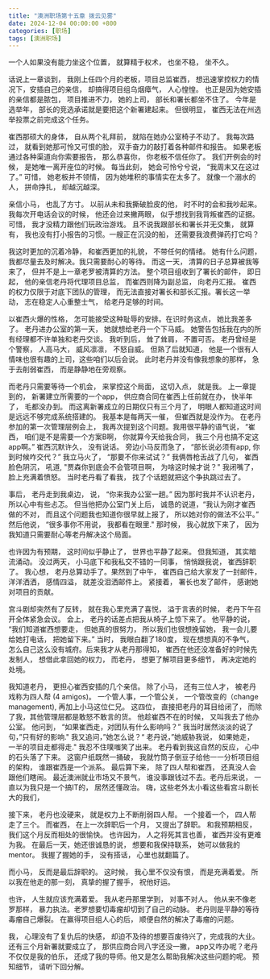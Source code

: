 ```yaml
---
title: "澳洲职场第十五章 拨云见雾"
date: 2024-12-04 00:00:00 +800
categories: [职场]
tags: [澳洲职场]
---
```


一个人如果没有能力坐这个位置， 就算精于权术， 也坐不稳， 坐不久。

话说上一章谈到， 我刚上任四个月的老板，项目总监崔西， 想迅速掌控权力的情况下，安插自己的亲信， 却搞得项目组乌烟瘴气， 人心惶惶。 也正是因为她安插的亲信都是脓包， 项目推进不力， 她的上司， 部长和署长都坐不住了。 今年是选举年， 部长的竞选承诺就是要把这个新署建起来。 但很明显， 崔西无法在州选举投票之前完成这个任务。

崔西那硕大的身体， 自从两个礼拜前， 就陷在她办公室椅子不动了。 我每次路过， 就看到她那可怜又可恨的脸， 双手奋力的敲打着各种邮件和报告。 如果老板通过各种渠道向你索要报告， 那么恭喜你， 你老板不信任你了。 我们开例会的时候， 是她唯一离开座位的时候。 每当此刻， 她会可怜兮兮说， “我周末又在这过了。” 可惜， 她老板并不领情， 因为她堆积的事情实在太多了。 就像一个溺水的人， 拼命挣扎， 却越沉越深。

亲信小马， 也乱了方寸。 以前从未和我撕破脸皮的他， 时不时的会和我吵起来。 我每次开电话会议的时候， 他还会过来撇两眼， 似乎想找到我背叛崔西的证据。 可惜， 我才没精力跟他们玩政治游戏。 且不说我跟部长和署长并无交集， 就算有， 我也没有打小报告的习惯。一艘正在沉没的船， 还需要我浪费弹药打它吗？

我这时更加的沉着冷静， 和崔西更加的礼貌， 不带任何的情绪。 她有什么问题， 我都尽量去及时解决。我只需要耐心的等待。 而这一天， 清算的日子总算被我等来了， 但并不是上一章老罗被清算的方法。 整个项目组收到了署长的邮件， 即日起， 他的亲信老丹将代理项目总监， 而崔西则降为副总监， 向老丹汇报。 崔西的权力仅限于对底下团队的管理， 而无法直接对署长和部长汇报。署长这一举动， 志在稳定人心重整士气， 给老丹足够的时间。

以崔西火爆的性格， 怎可能接受这种耻辱的安排。在识时务这点， 她比我差多了。 老丹进办公室的第一天， 她就想给老丹一个下马威。 她警告包括我在内的所有经理都不许单独和老丹交谈。 我听到后， 耸了耸肩， 不置可否。 老丹曾经是个警察， 人高马大， 威风凛凛， 不怒自威。 但熟了后就知道， 他是一个很有人情味也很有趣的上司，这些咱们以后会说。 此时老丹并没有像我想象的那样， 急于去削弱崔西， 而是静静地在旁观察。

而老丹只需要等待一个机会， 来掌控这个局面， 这切入点， 就是我。 上一章提到的， 新署建立所需要的一个app， 供应商合同在崔西上任前就在办， 快半年了， 毛都没办到。 而这离新署成立的日期仅只有三个月了， 明眼人都知道这时间是远远不够完成系统搭建的。 我基本是每两天一催， 但崔西就是没作为。 在老丹参加的第一次管理层例会上， 我再次提到这个问题。我用很平静的语气说， “崔西， 咱们是不是需要一个方案B啊， 你就算今天给我合同， 我三个月也搞不定这app啊。” 崔西沉默许久， 没有说话。 旁边小马反而急了， “部长说必须有app, 你到时候咋交代？” 我立马火了， “那要不你来试试？” 我俩唇枪舌战了几句， 崔西脸色阴沉， 吼道, "贾森你到底会不会管项目啊， 为啥这时候才说？" 我闭嘴了， 脸上充满着愤怒。 当时老丹看了看我， 找了个话题就把这个争执跳过去了。

事后， 老丹走到我桌边， 说， “你来我办公室一趟。” 因为那时我并不认识老丹， 所以心中有些忐忑。 但当他把办公室门关上后， 诚恳的说道，“我认为刚才崔西做的不对， 而且这个问题我也知道你很早就上报了， 所以她对你的做法不公平。” 然后他说， “很多事你不用说， 我都看在眼里." 那时候， 我心就放下来了， 因为我知道只需要耐心等老丹解决这个局面。

也许因为有预期， 这时间似乎静止了， 世界也平静了起来。 但我知道， 其实暗流涌动。 没过两天， 小马底下和我私交不错的一同事， 悄悄跟我说， 崔西辞职了。 我心想， 老丹总算动手了。果然到了中午， 崔西自己给大家发了一封邮件， 洋洋洒洒， 感情四溢， 就差没泪洒邮件上。 紧接着， 署长也发了邮件， 感谢她对项目的贡献。 

宫斗剧却突然有了反转， 就在我心里充满了喜悦， 溢于言表的时候， 老丹下午召开全体紧急会议。 会上， 老丹的话差点把我从椅子上惊下来了。 他平静的说， “我们知道崔西想要走， 但她真的很努力， 所以我们也很想挽留她， 我一会儿要给她打电话， 把她留下来。” 当时， 我眼白翻了180度， 现在想想真的不争气， 怎么自己这么没有城府。后来我才从老丹那得知， 崔西在他还没准备好的时候先发制人， 想借此拿回她的权力， 而老丹， 想更了解项目更多细节， 再决定她的处境。

我知道老丹， 更担心崔西安插的几个亲信。 除了小马， 还有三位人才， 被老丹戏称为四人帮 (4 amigos)。 一个管人事，一个管公关， 一个管改变的（change management), 再加上小马这位仁兄。 这四位， 直接把老丹的耳目给闭了， 而除了我，其他管理层都是敢怒不敢言的货。 他趁崔西不在的时候， 又叫我去了他办公室。 他问到， “如果崔西走，对团队有什么影响吗？” 我当时居然淡淡的说了句，”只有好的影响." 我又追问，”她怎么说？“ 老丹说，”她威胁我说， 如果她走， 一半的项目走都得走." 我忍不住噗嗤笑了出来。 老丹看到我这自然的反应， 心中的石头落了下来。 这窗户纸既然一捅破， 我就竹筒子倒豆子给他一一分析项目组的架构， 谁跟崔西是一个派系。 最后算下来， 除了四人帮和崔西， 还真没人会跟他们瞎闹。 最近澳洲就业市场又不景气， 谁没事跟钱过不去。老丹后来说， 一直以为我只是一个搞IT的， 居然还懂政治。 嗨，这些老外太小看这些看宫斗剧长大的我们， 

接下来， 老丹也没硬来， 就是权力上不断削弱四人帮。 一个接着一个， 四人帮走了三个。 而崔西， 在上一次辞职后一个月， 又提出了辞职。 和我预期相反， 我们这个月反而相处的很愉快。 也许因为， 人之将死其言也善， 崔西并没有更难为我。 在最后一天，她还很诚恳的说， 想要和我保持联系， 她可以做我的mentor。 我握了握她的手， 没有搭话， 心里也就翻篇了。 

而小马， 反而是最后辞职的。 这时候， 我心里不仅没有恨， 而是充满着爱。 所以我在他走的那一刻， 真挚的握了握手， 祝他好运。 

也许， 人生就应该充满着爱。 我从老丹那里学到， 对事不对人。 他从来不像老罗那样， 暴力执法。老罗想要切毒瘤却切到了自己的动脉。 老丹则是平静的等待毒瘤自己爆裂。 在赢得项目组人心的后， 顺便自然的解决了毒瘤的问题。

我， 心理没有了复仇后的快感， 却迫不及待的想要百废待兴了，完成我的大业。还有三个月新署就要成立了， 那供应商合同八字还没一撇， app又咋办呢？老丹不仅仅是我的伯乐， 还成了我的导师。他又是怎么帮助我解决这些问题的呢。 预知细节， 请听下回分解。







